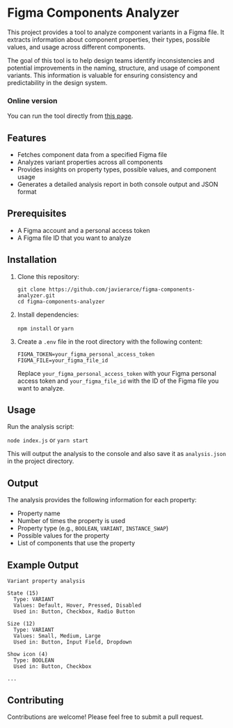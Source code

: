 # Figma Components Analyzer

This project provides a tool to analyze component variants in a Figma file. It
extracts information about component properties, their types, possible values,
and usage across different components.

The goal of this tool is to help design teams identify inconsistencies and
potential improvements in the naming, structure, and usage of component
variants. This information is valuable for ensuring consistency and
predictability in the design system.

### Online version

You can run the tool directly from [this page](https://javierarce.github.io/figma-components-analyzer). 

## Features

- Fetches component data from a specified Figma file
- Analyzes variant properties across all components
- Provides insights on property types, possible values, and component usage
- Generates a detailed analysis report in both console output and JSON format

## Prerequisites

- A Figma account and a personal access token
- A Figma file ID that you want to analyze

## Installation

1. Clone this repository:

   ```
   git clone https://github.com/javierarce/figma-components-analyzer.git
   cd figma-components-analyzer
   ```

2. Install dependencies:

   `npm install` or `yarn`

3. Create a `.env` file in the root directory with the following content:
   ```
   FIGMA_TOKEN=your_figma_personal_access_token
   FIGMA_FILE=your_figma_file_id
   ```
   Replace `your_figma_personal_access_token` with your Figma personal access
   token and `your_figma_file_id` with the ID of the Figma file you want to
   analyze.

## Usage

Run the analysis script:

`node index.js` or `yarn start`

This will output the analysis to the console and also save it as `analysis.json` in the project directory.

## Output

The analysis provides the following information for each property:

- Property name
- Number of times the property is used
- Property type (e.g., `BOOLEAN`, `VARIANT`, `INSTANCE_SWAP`)
- Possible values for the property
- List of components that use the property

## Example Output

```
Variant property analysis

State (15)
  Type: VARIANT
  Values: Default, Hover, Pressed, Disabled
  Used in: Button, Checkbox, Radio Button

Size (12)
  Type: VARIANT
  Values: Small, Medium, Large
  Used in: Button, Input Field, Dropdown

Show icon (4)
  Type: BOOLEAN
  Used in: Button, Checkbox

...
```

## Contributing

Contributions are welcome! Please feel free to submit a pull request.
